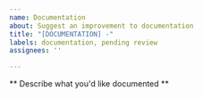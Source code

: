 ```yaml
---
name: Documentation
about: Suggest an improvement to documentation
title: "[DOCUMENTATION] -"
labels: documentation, pending review
assignees: ''

---
```


** Describe what you'd like documented **
